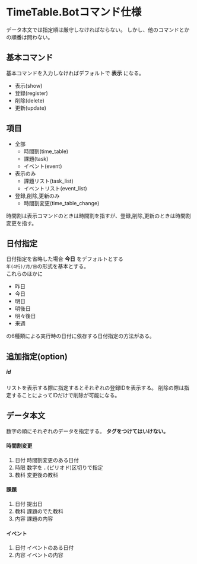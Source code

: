 # TimeTable.Botコマンド仕様
データ本文では指定順は厳守しなければならない。
しかし、他のコマンドとかの順番は問わない。

## 基本コマンド
基本コマンドを入力しなければデフォルトで **表示** になる。
- 表示(show)
- 登録(register)
- 削除(delete)
- 更新(update)

## 項目
- 全部
	- 時間割(time_table)
	- 課題(task)
	- イベント(event)
- 表示のみ
	- 課題リスト(task_list)
	- イベントリスト(event_list)
- 登録,削除,更新のみ
	- 時間割変更(time_table_change)

時間割は表示コマンドのときは時間割を指すが、登録,削除,更新のときは時間割変更を指す。

## 日付指定
日付指定を省略した場合 **今日** をデフォルトとする  
`年(4桁)/月/日`の形式を基本とする。  
これらのほかに
- 昨日
- 今日
- 明日
- 明後日
- 明々後日
- 来週

の6種類による実行時の日付に依存する日付指定の方法がある。

## 追加指定(option)
##### id
リストを表示する際に指定するとそれぞれの登録IDを表示する。
削除の際は指定することによってIDだけで削除が可能になる。

## データ本文
数字の順にそれぞれのデータを指定する。
**タグをつけてはいけない。**
#### 時間割変更
1. 日付	時間割変更のある日付
2. 時限	数字を **.** (ピリオド)区切りで指定
3. 教科	変更後の教科

#### 課題
1. 日付	提出日
2. 教科	課題のでた教科
3. 内容	課題の内容

#### イベント
1. 日付	イベントのある日付
2. 内容	イベントの内容
